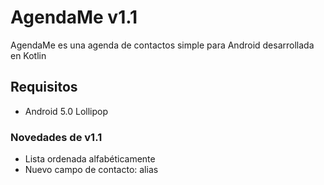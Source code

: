 # AgendaMe v1.1
AgendaMe es una agenda de contactos simple para Android desarrollada en Kotlin

## Requisitos
* Android 5.0 Lollipop

### Novedades de v1.1
* Lista ordenada alfabéticamente
* Nuevo campo de contacto: alias
